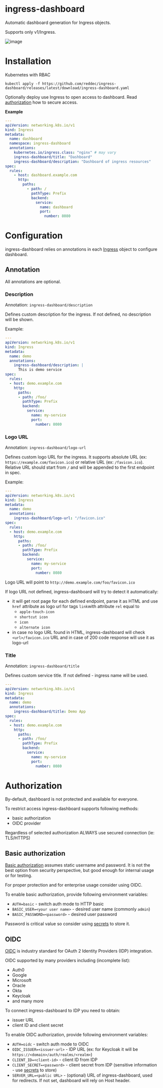 # ingress-dashboard

Automatic dashboard generation for Ingress objects.

Supports only v1/Ingress.

<img alt="image" src="https://user-images.githubusercontent.com/6597086/145249365-52035d08-469d-460e-b42c-e6af5d271e10.png">

# Installation

Kubernetes with RBAC

    kubectl apply -f https://github.com/reddec/ingress-dashboard/releases/latest/download/ingress-dashboard.yaml

Optionally deploy use Ingress to open access to dashboard. Read [authorization](#authorization) how to secure access.

**Example**

```yaml
---
apiVersion: networking.k8s.io/v1
kind: Ingress
metadata:
  name: dashboard
  namespace: ingress-dashboard
  annotations:
    kubernetes.io/ingress.class: "nginx" # may vary
    ingress-dashboard/title: "Dashboard"
    ingress-dashboard/description: "Dashboard of ingress resources"
spec:
  rules:
    - host: dashboard.example.com
      http:
        paths:
          - path: /
            pathType: Prefix
            backend:
              service:
                name: dashboard
                port:
                  number: 8080
```

# Configuration

ingress-dashboard relies on annotations in each [Ingress](https://kubernetes.io/docs/concepts/services-networking/ingress/) object to configure dashboard.

## Annotation

All annotations are optional.

### Description

Annotation: `ingress-dashboard/description`

Defines custom description for the ingress. If not defined, no description will be shown.

Example:

```yaml
---
apiVersion: networking.k8s.io/v1
kind: Ingress
metadata:
  name: demo
  annotations:
    ingress-dashboard/description: |
      This is demo service
spec:
  rules:
  - host: demo.example.com
    http:
      paths:
      - path: /foo/
        pathType: Prefix
        backend:
          service:
            name: my-service
            port:
              number: 8080
```

### Logo URL

Annotation: `ingress-dashboard/logo-url`

Defines custom logo URL for the ingress. It supports absolute URL (ex: `https://example.com/favicon.ico`) or
relative URL (ex: `/favicon.ico`). Relative URL should start from `/` and will be appended to the first endpoint in spec.

Example:

```yaml
---
apiVersion: networking.k8s.io/v1
kind: Ingress
metadata:
  name: demo
  annotations:
    ingress-dashboard/logo-url: "/favicon.ico"
spec:
  rules:
  - host: demo.example.com
    http:
      paths:
      - path: /foo/
        pathType: Prefix
        backend:
          service:
            name: my-service
            port:
              number: 8080
```

Logo URL will point to `http://demo.example.com/foo/favicon.ico`

If logo URL not defined, ingress-dashboard will try to detect it automatically:

* it will get root page for each defined endpoint, parse it as HTML and use `href` attribute as logo url for tags `link`with attribute `rel` equal to
    * `apple-touch-icon`
    * `shortcut icon`
    * `icon`
    * `alternate icon`
* in case no logo URL found in HTML, ingress-dashboard will check `<url>/favicon.ico` URL and in case of 200 code response will use it as logo-url

### Title

Annotation: `ingress-dashboard/title`

Defines custom service title. If not defined - ingress name will be used.

```yaml
---
apiVersion: networking.k8s.io/v1
kind: Ingress
metadata:
  name: demo
  annotations:
    ingress-dashboard/title: Demo App
spec:
  rules:
  - host: demo.example.com
    http:
      paths:
      - path: /foo/
        pathType: Prefix
        backend:
          service:
            name: my-service
            port:
              number: 8080
```

# Authorization

By-default, dashboard is not protected and available for everyone.

To restrict access ingress-dashboard supports following methods:

- basic authorization
- OIDC provider

Regardless of selected authorization ALWAYS use secured connection (ie: TLS/HTTPS)

## Basic authorization

[Basic authorization](https://datatracker.ietf.org/doc/html/rfc7617) assumes static username and password.
It is not the best option from security perspective, but good enough for internal usage or for testing.

For proper protection and for enterprise usage consider using OIDC.

To enable basic authorization, provide following environment variables:

* `AUTH=basic` - switch auth mode to HTTP basic
* `BASIC_USER=<your user name>` - desired user name (commonly `admin`)
* `BASIC_PASSWORD=<password>` - desired user password

Password is critical value so consider using [secrets](https://kubernetes.io/docs/concepts/configuration/secret/) to store it.

## OIDC

[OIDC](https://openid.net/connect/) is industry standard for OAuth 2 Identity Providers (IDP) integration.

OIDC supported by many providers including (incomplete list):

- Auth0
- Google
- Microsoft
- Oracle
- Okta
- Keycloak
- and many more

To connect ingress-dashboard to IDP you need to obtain:

- issuer URL
- client ID and client secret

To enable OIDC authorization, provide following environment variables:

* `AUTH=oidc` - switch auth mode to OIDC
* `OIDC_ISSUER=<issuer-url>` - IDP URL (ex: for Keycloak it will be `https://<domain>/auth/realms/<realm>`)
* `CLIENT_ID=<client-id>` - client ID from IDP
* `CLIENT_SECRET=<password>` - client secret from IDP (sensitive information - use [secrets](https://kubernetes.io/docs/concepts/configuration/secret/) to store)
* `SERVER_URL=<public URL>` - (optional) URL of ingress-dashboard, used for redirects. If not set, dashboard will rely on Host header.